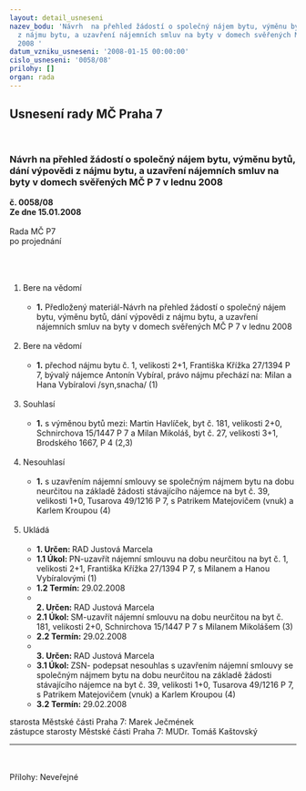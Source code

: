 ```yaml
---
layout: detail_usneseni
nazev_bodu: 'Návrh  na přehled žádostí o společný nájem bytu, výměnu bytů, dání výpovědi
  z nájmu bytu, a uzavření nájemních smluv na byty v domech svěřených MČ P 7 v lednu
  2008 '
datum_vzniku_usneseni: '2008-01-15 00:00:00'
cislo_usneseni: '0058/08'
prilohy: []
organ: rada
---
```

<div id="ucUsn_pList" class="usn">
	<span><h2>Usnesení rady MČ Praha 7 </h2>
<br></span><div class="standBody">
<span><h3>Návrh  na přehled žádostí o společný nájem bytu, výměnu bytů, dání výpovědi z nájmu bytu, a uzavření nájemních smluv na byty v domech svěřených MČ P 7 v lednu 2008 </h3></span><div class="center">
		<strong>č. 0058/08</strong><br>
	</div>
<div class="center">
		<strong>Ze dne 15.01.2008</strong><br><br>
	</div>Rada MČ P7<br>po projednání<br><br><br><ol>
<br><li>Bere na vědomí<br><ul>
<br><li>
<strong>1.</strong> Předložený materiál-Návrh na přehled žádostí o společný nájem bytu, výměnu bytů, dání výpovědi z nájmu bytu, a uzavření nájemních smluv na byty v domech svěřených MČ P 7 v lednu 2008 </li>
</ul>
<br>
</li>
<li>Bere na vědomí<br><ul>
<br><li>
<strong>1.</strong> přechod nájmu bytu č. 1, velikosti 2+1, Františka Křížka 27/1394 P 7, bývalý nájemce Antonín Vybíral, právo nájmu přechází na: Milan a Hana Vybíralovi /syn,snacha/ (1) </li>
</ul>
<br>
</li>
<li>Souhlasí<br><ul>
<br><li>
<strong>1.</strong> s výměnou bytů mezi: Martin Havlíček, byt č. 181, velikosti 2+0, Schnirchova 15/1447 P 7 a Milan Mikoláš, byt č. 27, velikosti 3+1, Brodského 1667, P 4 (2,3)</li>
</ul>
<br>
</li>
<li>Nesouhlasí<br><ul>
<br><li>
<strong>1.</strong> s uzavřením nájemní smlouvy se společným nájmem bytu na dobu neurčitou na základě žádosti stávajícího nájemce na byt č. 39, velikosti 1+0, Tusarova 49/1216 P 7, s Patrikem Matejovičem (vnuk) a Karlem Kroupou (4)</li>
</ul>
<br>
</li>
<li>Ukládá<br><ul>
<br><li>
<strong>1. Určen: </strong>RAD Justová Marcela<br>
</li>
<li>
<strong>1.1 Úkol: </strong>PN-uzavřít nájemní smlouvu na dobu neurčitou na byt č. 1, velikosti 2+1, Františka Křížka 27/1394 P 7, s Milanem a Hanou Vybíralovými (1) <br>
</li>
<li>
<strong>1.2 Termín: </strong>29.02.2008<br>
</li>
<li>
<strong><br>2. Určen: </strong>RAD Justová Marcela<br>
</li>
<li>
<strong>2.1 Úkol: </strong>SM-uzavřít nájemní smlouvu na dobu neurčitou na byt č. 181, velikosti 2+0, Schnirchova 15/1447 P 7 s Milanem Mikolášem (3) <br>
</li>
<li>
<strong>2.2 Termín: </strong>29.02.2008<br>
</li>
<li>
<strong><br>3. Určen: </strong>RAD Justová Marcela<br>
</li>
<li>
<strong>3.1 Úkol: </strong>ZSN- podepsat nesouhlas s uzavřením nájemní smlouvy se společným nájmem bytu na dobu neurčitou na základě žádosti stávajícího nájemce na byt č. 39, velikosti 1+0, Tusarova 49/1216 P 7, s Patrikem Matejovičem (vnuk) a Karlem Kroupou (4) <br>
</li>
<li>
<strong>3.2 Termín: </strong>29.02.2008</li>
</ul>
</li>
</ol>starosta Městské části Praha 7: Marek Ječmének<br>zástupce starosty Městské části Praha 7: MUDr. Tomáš Kaštovský <br><hr>
<br><br>Přílohy: Neveřejné</div>
</div>